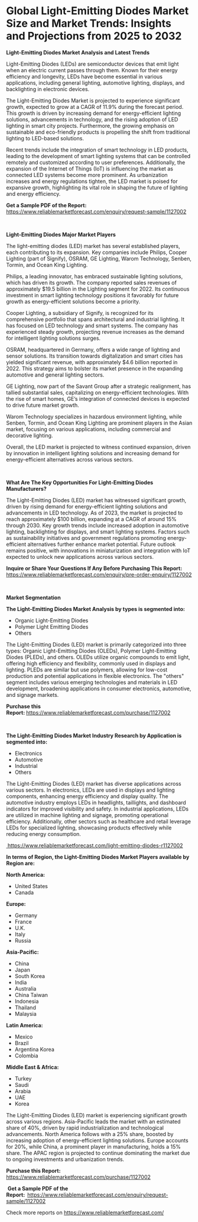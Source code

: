 <p><h1>Global Light-Emitting Diodes Market Size and Market Trends: Insights and Projections from 2025 to 2032</h1></p><p><strong>Light-Emitting Diodes Market Analysis and Latest Trends</strong></p>
<p><p>Light-Emitting Diodes (LEDs) are semiconductor devices that emit light when an electric current passes through them. Known for their energy efficiency and longevity, LEDs have become essential in various applications, including general lighting, automotive lighting, displays, and backlighting in electronic devices.</p><p>The Light-Emitting Diodes Market is projected to experience significant growth, expected to grow at a CAGR of 11.9% during the forecast period. This growth is driven by increasing demand for energy-efficient lighting solutions, advancements in technology, and the rising adoption of LED lighting in smart city projects. Furthermore, the growing emphasis on sustainable and eco-friendly products is propelling the shift from traditional lighting to LED-based solutions.</p><p>Recent trends include the integration of smart technology in LED products, leading to the development of smart lighting systems that can be controlled remotely and customized according to user preferences. Additionally, the expansion of the Internet of Things (IoT) is influencing the market as connected LED systems become more prominent. As urbanization increases and energy regulations tighten, the LED market is poised for expansive growth, highlighting its vital role in shaping the future of lighting and energy efficiency.</p></p>
<p><strong>Get a Sample PDF of the Report:&nbsp;</strong> <a href="https://www.reliablemarketforecast.com/enquiry/request-sample/1127002?utm_campaign=2268&utm_medium=2&utm_source=Github&utm_content=ia&utm_term=13022025&utm_id=light-emitting-diodes">https://www.reliablemarketforecast.com/enquiry/request-sample/1127002</a></p>
<p>&nbsp;</p>
<p><strong>Light-Emitting Diodes Major Market Players</strong></p>
<p><p>The light-emitting diodes (LED) market has several established players, each contributing to its expansion. Key companies include Philips, Cooper Lighting (part of Signify), OSRAM, GE Lighting, Warom Technology, Senben, Tormin, and Ocean King Lighting. </p><p>Philips, a leading innovator, has embraced sustainable lighting solutions, which has driven its growth. The company reported sales revenues of approximately $19.5 billion in the Lighting segment for 2022. Its continuous investment in smart lighting technology positions it favorably for future growth as energy-efficient solutions become a priority.</p><p>Cooper Lighting, a subsidiary of Signify, is recognized for its comprehensive portfolio that spans architectural and industrial lighting. It has focused on LED technology and smart systems. The company has experienced steady growth, projecting revenue increases as the demand for intelligent lighting solutions surges.</p><p>OSRAM, headquartered in Germany, offers a wide range of lighting and sensor solutions. Its transition towards digitalization and smart cities has yielded significant revenue, with approximately $4.6 billion reported in 2022. This strategy aims to bolster its market presence in the expanding automotive and general lighting sectors.</p><p>GE Lighting, now part of the Savant Group after a strategic realignment, has tallied substantial sales, capitalizing on energy-efficient technologies. With the rise of smart homes, GE’s integration of connected devices is expected to drive future market growth.</p><p>Warom Technology specializes in hazardous environment lighting, while Senben, Tormin, and Ocean King Lighting are prominent players in the Asian market, focusing on various applications, including commercial and decorative lighting.</p><p>Overall, the LED market is projected to witness continued expansion, driven by innovation in intelligent lighting solutions and increasing demand for energy-efficient alternatives across various sectors.</p></p>
<p>&nbsp;</p>
<p><strong>What Are The Key Opportunities For Light-Emitting Diodes Manufacturers?</strong></p>
<p><p>The Light-Emitting Diodes (LED) market has witnessed significant growth, driven by rising demand for energy-efficient lighting solutions and advancements in LED technology. As of 2023, the market is projected to reach approximately $100 billion, expanding at a CAGR of around 15% through 2030. Key growth trends include increased adoption in automotive lighting, backlighting for displays, and smart lighting systems. Factors such as sustainability initiatives and government regulations promoting energy-efficient alternatives further enhance market potential. Future outlook remains positive, with innovations in miniaturization and integration with IoT expected to unlock new applications across various sectors.</p></p>
<p><strong>Inquire or Share Your Questions If Any Before Purchasing This Report:</strong> <a href="https://www.reliablemarketforecast.com/enquiry/pre-order-enquiry/1127002?utm_campaign=2268&utm_medium=2&utm_source=Github&utm_content=ia&utm_term=13022025&utm_id=light-emitting-diodes">https://www.reliablemarketforecast.com/enquiry/pre-order-enquiry/1127002</a></p>
<p>&nbsp;</p>
<p><strong>Market Segmentation</strong></p>
<p><strong>The Light-Emitting Diodes Market Analysis by types is segmented into:</strong></p>
<p><ul><li>Organic Light-Emitting Diodes</li><li>Polymer Light Emitting Diodes</li><li>Others</li></ul></p>
<p><p>The Light-Emitting Diodes (LED) market is primarily categorized into three types: Organic Light-Emitting Diodes (OLEDs), Polymer Light-Emitting Diodes (PLEDs), and others. OLEDs utilize organic compounds to emit light, offering high efficiency and flexibility, commonly used in displays and lighting. PLEDs are similar but use polymers, allowing for low-cost production and potential applications in flexible electronics. The "others" segment includes various emerging technologies and materials in LED development, broadening applications in consumer electronics, automotive, and signage markets.</p></p>
<p><strong>Purchase this Report:&nbsp;</strong><a href="https://www.reliablemarketforecast.com/purchase/1127002?utm_campaign=2268&utm_medium=2&utm_source=Github&utm_content=ia&utm_term=13022025&utm_id=light-emitting-diodes">https://www.reliablemarketforecast.com/purchase/1127002</a></p>
<p>&nbsp;</p>
<p><strong>The Light-Emitting Diodes Market Industry Research by Application is segmented into:</strong></p>
<p><ul><li>Electronics</li><li>Automotive</li><li>Industrial</li><li>Others</li></ul></p>
<p><p>The Light-Emitting Diodes (LED) market has diverse applications across various sectors. In electronics, LEDs are used in displays and lighting components, enhancing energy efficiency and display quality. The automotive industry employs LEDs in headlights, taillights, and dashboard indicators for improved visibility and safety. In industrial applications, LEDs are utilized in machine lighting and signage, promoting operational efficiency. Additionally, other sectors such as healthcare and retail leverage LEDs for specialized lighting, showcasing products effectively while reducing energy consumption.</p></p>
<p><a href="https://www.reliablemarketforecast.com/light-emitting-diodes-r1127002?utm_campaign=2268&utm_medium=2&utm_source=Github&utm_content=ia&utm_term=13022025&utm_id=light-emitting-diodes">&nbsp;https://www.reliablemarketforecast.com/light-emitting-diodes-r1127002</a></p>
<p><strong>In terms of Region, the Light-Emitting Diodes Market Players available by Region are:</strong></p>
<p>
    <p> <strong> North America: </strong>
        <ul>
            <li>United States</li>
            <li>Canada</li>
        </ul>
        </p> 
    <p> <strong> Europe: </strong>
        <ul>
            <li>Germany</li>
            <li>France</li>
            <li>U.K.</li>
            <li>Italy</li>
            <li>Russia</li>
        </ul>
        </p> 
    <p> <strong> Asia-Pacific: </strong>
        <ul>
            <li>China</li>
            <li>Japan</li>
            <li>South Korea</li>
            <li>India</li>
            <li>Australia</li>
            <li>China Taiwan</li>
            <li>Indonesia</li>
            <li>Thailand</li>
            <li>Malaysia</li>
        </ul>
        </p> 
    <p> <strong> Latin America: </strong>
        <ul>
            <li>Mexico</li>
            <li>Brazil</li>
            <li>Argentina Korea</li>
            <li>Colombia</li>
        </ul>
        </p> 
    <p> <strong> Middle East & Africa: </strong>
        <ul>
            <li>Turkey</li>
            <li>Saudi</li>
            <li>Arabia</li>
            <li>UAE</li>
            <li>Korea</li>
        </ul>
    </p>
    </p>
<p><p>The Light-Emitting Diodes (LED) market is experiencing significant growth across various regions. Asia-Pacific leads the market with an estimated share of 40%, driven by rapid industrialization and technological advancements. North America follows with a 25% share, boosted by increasing adoption of energy-efficient lighting solutions. Europe accounts for 20%, while China, a prominent player in manufacturing, holds a 15% share. The APAC region is projected to continue dominating the market due to ongoing investments and urbanization trends.</p></p>
<p><strong>Purchase this Report: </strong><a href="https://www.reliablemarketforecast.com/purchase/1127002?utm_campaign=2268&utm_medium=2&utm_source=Github&utm_content=ia&utm_term=13022025&utm_id=light-emitting-diodes">https://www.reliablemarketforecast.com/purchase/1127002</a></p>
<p>&nbsp;<strong>Get a Sample PDF of the Report:&nbsp;&nbsp;</strong><a href="https://www.reliablemarketforecast.com/enquiry/request-sample/1127002?utm_campaign=2268&utm_medium=2&utm_source=Github&utm_content=ia&utm_term=13022025&utm_id=light-emitting-diodes">https://www.reliablemarketforecast.com/enquiry/request-sample/1127002</a></p>
<p><strong></strong></p>
<p>Check more reports on <a href="https://www.reliablemarketforecast.com/?utm_campaign=2268&utm_medium=2&utm_source=Github&utm_content=ia&utm_term=13022025&utm_id=light-emitting-diodes">https://www.reliablemarketforecast.com/</a></p>